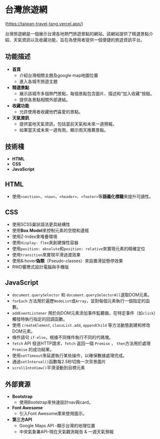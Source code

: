 # 台灣旅遊網 
(https://taiwan-travel-tang.vercel.app/)

台灣旅遊網是一個展示台灣各地熱門旅遊景點的網站。該網站提供了精選景點介紹、天氣資訊以及收藏功能，旨在為使用者提供一個便捷的旅遊資訊平台。

## 功能描述

- **首頁**
    - 介紹台灣相關主題及google map地圖位置
    - 進入各城市旅遊主題
- **精選景點**
    - 展示該城市多個熱門景點，每個景點包含圖片、描述和“加入收藏”按鈕。
    - 提供各景點相關外部連結。
- **收藏功能**
    - 允許使用者收藏他們喜愛的景點。
- **天氣資訊**
    - 提供當地天氣資訊，包括當前天氣和未來一週預報。
    - 如果當天或未來一週有雨，顯示雨天推薦景點。

## 技術棧

- **HTML**
- **CSS**
- **JavaScript**

## HTML

- 使用`<section>`、`<nav>`、`<header>`、`<footer>`等**語義化標籤**來提升可讀性。

## CSS

- 使用SCSS巢狀語法更具結構性
- 使用**Box Model**來控制元素的空間和邊框
- 使用Z-Index來堆疊環境
- 使用`display: flex`來創建彈性容器
- 使用`position: absolute`和`position: relative`來實現元素的精確定位
- 使用`transition`來實現平滑過渡效果
- 使用&:hover**偽類**（Pseudo-classes）來設置滑鼠懸停效果
- RWD響應式設計電腦與手機版

## **JavaScript**

- `document.querySelector` 和 `document.querySelectorAll`選取DOM元素。
- `forEach` 方法用於遍歷`NodeList`或`Array`，並對每個元素執行一個指定的函數。
- `addEventListener` 用於向DOM元素添加事件監聽器，在特定事件（如`click`）觸發時執行指定的回調函數。
- 使用 `createElement`, `classList.add`, `appendChild` 等方法動態創建和修改DOM元素。
- 條件語句 `if-else`，根據不同條件執行不同的代碼塊。
- `fetch` API 發送HTTP請求，`fetch` 返回一個 `Promise` ， `then`方法用於處理 `Promise` 的成功結果。
- 使用`setTimeout`來延遲執行某些操作，以確保數據處理完成。
- 通過`setInterval()`函數每2.5秒切換一次背景圖片
- `scrollIntoView()`平滑滾動到目標元素

## 外部資源

- **Bootstrap**
    - 使用Bootstrap來快速設計nav與card。
- **Font Awesome**
    - 引入Font Awesome庫來使用圖示。
- **第三方API**
    - Google Maps API -顯示台灣的地理位置
    - 中央氣象署API-現在天氣觀測報告 & 一週天氣預報
    


